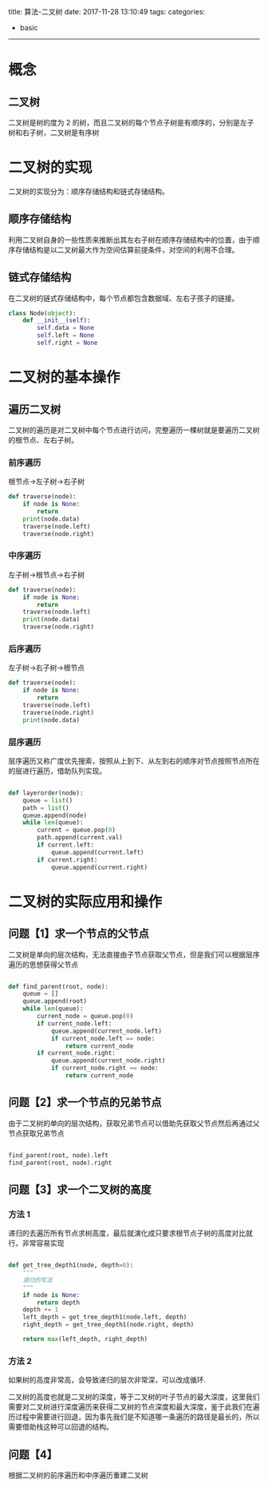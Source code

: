 title: 算法-二叉树
date: 2017-11-28 13:10:49
tags:
categories:
- basic
---

# 概念

## 二叉树

二叉树是树的度为 2 的树，而且二叉树的每个节点子树是有顺序的，分别是左子树和右子树，二叉树是有序树

# 二叉树的实现

二叉树的实现分为：顺序存储结构和链式存储结构。

## 顺序存储结构

利用二叉树自身的一些性质来推断出其左右子树在顺序存储结构中的位置，由于顺序存储结构是以二叉树最大作为空间估算前提条件，对空间的利用不合理。


## 链式存储结构

在二叉树的链式存储结构中，每个节点都包含数据域、左右子孩子的链接。
```python
class Node(object):
    def __init__(self):
        self.data = None
        self.left = None
        self.right = None
```


# 二叉树的基本操作

## 遍历二叉树

二叉树的遍历是对二叉树中每个节点进行访问，完整遍历一棵树就是要遍历二叉树的根节点、左右子树。

### 前序遍历

根节点->左子树->右子树
```python
def traverse(node):
    if node is None:
        return
    print(node.data)
    traverse(node.left)
    traverse(node.right)

```


### 中序遍历

左子树->根节点->右子树
```python
def traverse(node):
    if node is None:
        return
    traverse(node.left)
    print(node.data)
    traverse(node.right)

```

### 后序遍历

左子树->右子树->根节点
```python
def traverse(node):
    if node is None:
        return
    traverse(node.left)
    traverse(node.right)
    print(node.data)

```


### 层序遍历

层序遍历又称广度优先搜索，按照从上到下、从左到右的顺序对节点按照节点所在的层进行遍历，借助队列实现。

```python

def layerorder(node):
    queue = list()
    path = list()
    queue.append(node)
    while len(queue):
        current = queue.pop(0)
        path.append(current.val)
        if current.left:
            queue.append(current.left)
        if current.right:
            queue.append(current.right)
```

# 二叉树的实际应用和操作

## 问题【1】求一个节点的父节点

二叉树是单向的层次结构，无法直接由子节点获取父节点，但是我们可以根据层序遍历的思想获得父节点

```python

def find_parent(root, node):
    queue = []
    queue.append(root)
    while len(queue):
        current_node = queue.pop(0)
        if current_node.left:
            queue.append(current_node.left)
            if current_node.left == node:
                return current_node
        if current_node.right:
            queue.append(current_node.right)
            if current_node.right == node:
                return current_node

```


## 问题【2】求一个节点的兄弟节点

由于二叉树的单向的层次结构，获取兄弟节点可以借助先获取父节点然后再通过父节点获取兄弟节点

```python

find_parent(root, node).left
find_parent(root, node).right

```

## 问题【3】求一个二叉树的高度

### 方法 1

递归的去遍历所有节点求树高度，最后就演化成只要求根节点子树的高度对比就行，非常容易实现

```python

def get_tree_depth1(node, depth=0):
    """
    递归的写法
    """
    if node is None:
        return depth
    depth += 1
    left_depth = get_tree_depth1(node.left, depth)
    right_depth = get_tree_depth1(node.right, depth)

    return max(left_depth, right_depth)

```


### 方法 2

如果树的高度非常高，会导致递归的层次非常深，可以改成循环.

二叉树的高度也就是二叉树的深度，等于二叉树的叶子节点的最大深度，这里我们需要对二叉树进行深度遍历来获得二叉树的节点深度和最大深度，鉴于此我们在遍历过程中需要进行回退，因为事先我们是不知道哪一条遍历的路径是最长的，所以需要借助栈这种可以回退的结构。


## 问题【4】

根据二叉树的前序遍历和中序遍历重建二叉树


